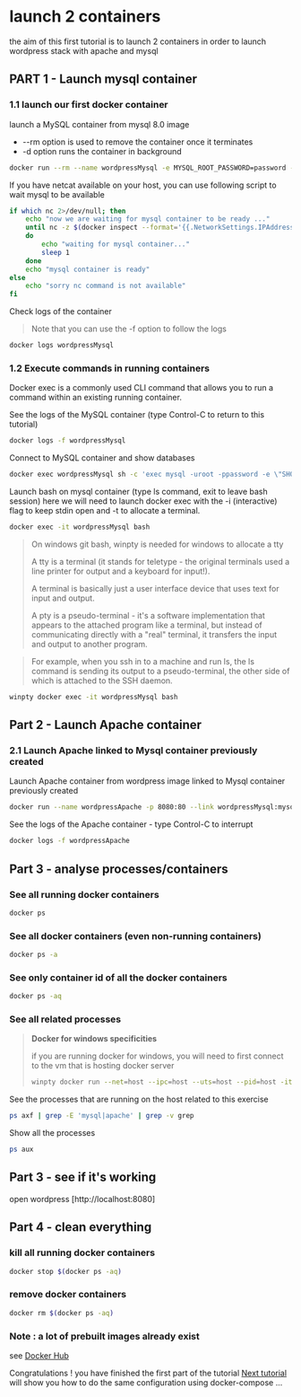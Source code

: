 # launch 2 containers

the aim of this first tutorial is to launch 2 containers 
in order to launch wordpress stack with apache and mysql

## PART 1 - Launch mysql container

### 1.1 launch our first docker container

launch a MySQL container from mysql 8.0 image
* --rm option is used to remove the container once it terminates
* -d option runs the container in background 
```bash
docker run --rm --name wordpressMysql -e MYSQL_ROOT_PASSWORD=password -d mysql:8.0
```

If you have netcat available on your host, you can use following script to wait 
mysql to be available
```bash
if which nc 2>/dev/null; then
    echo "now we are waiting for mysql container to be ready ..."
    until nc -z $(docker inspect --format='{{.NetworkSettings.IPAddress}}' wordpressMysql) 3306
    do
        echo "waiting for mysql container..."
        sleep 1
    done
    echo "mysql container is ready"
else
    echo "sorry nc command is not available"
fi
```

Check logs of the container
> Note that you can use the -f option to follow the logs
```bash
docker logs wordpressMysql
```

### 1.2 Execute commands in running containers
Docker exec is a commonly used CLI command that allows you to run a command within an existing running container.

See the logs of the MySQL container (type Control-C to return to this tutorial)
```bash
docker logs -f wordpressMysql
```

Connect to MySQL container and show databases
```bash
docker exec wordpressMysql sh -c 'exec mysql -uroot -ppassword -e \"SHOW DATABASES;\"'
```

Launch bash on mysql container (type ls command, exit to leave bash session)
here we will need to launch docker exec with the -i (interactive) flag to keep stdin open 
and -t to allocate a terminal.

```bash
docker exec -it wordpressMysql bash
```

> On windows git bash, winpty is needed for windows to allocate a tty
>
> A tty is a terminal (it stands for teletype - the original terminals 
> used a line printer for output and a keyboard for input!). 
>
> A terminal is basically just a user interface device that 
> uses text for input and output.
>
> A pty is a pseudo-terminal - it's a software implementation that 
> appears to the attached program like a terminal, but instead 
> of communicating directly with a "real" terminal, it transfers 
> the input and output to another program.

> For example, when you ssh in to a machine and run ls, the ls command 
> is sending its output to a pseudo-terminal, the other side of which is 
> attached to the SSH daemon.
```bash
winpty docker exec -it wordpressMysql bash
```

## Part 2 - Launch Apache container

### 2.1 Launch Apache linked to Mysql container previously created

Launch Apache container from wordpress image linked to Mysql container previously created

```bash
docker run --name wordpressApache -p 8080:80 --link wordpressMysql:mysql -d wordpress
```

See the logs of the Apache container  - type Control-C to interrupt

```bash
docker logs -f wordpressApache
```

## Part 3 - analyse processes/containers

### See all running docker containers
```bash
docker ps
```

### See all docker containers (even non-running containers)
```bash
docker ps -a
```

### See only container id of all the docker containers
```bash
docker ps -aq
```

### See all related processes
> **Docker for windows specificities** 
>
> if you are running docker for windows, you will need to first connect 
> to the vm that is hosting docker server
> ```bash
> winpty docker run --net=host --ipc=host --uts=host --pid=host -it --security-opt=seccomp=unconfined --privileged --rm -v //://host alpine //bin/sh
> ```

See the processes that are running on the host related to this exercise
```bash
ps axf | grep -E 'mysql|apache' | grep -v grep
```

Show all the processes
```bash
ps aux
```

## Part 3 - see if it's working
open wordpress [http://localhost:8080]

## Part 4 - clean everything

### kill all running docker containers
```bash
docker stop $(docker ps -aq)
```

### remove docker containers
```bash
docker rm $(docker ps -aq)
```

### Note : a lot of prebuilt images already exist
see [Docker Hub](https://hub.docker.com/search?q=&type=image)

Congratulations ! you have finished the first part of the tutorial
[Next tutorial](../02-docker-compose/exo01/Readme.md) will show you how to do the same configuration 
using docker-compose ...
